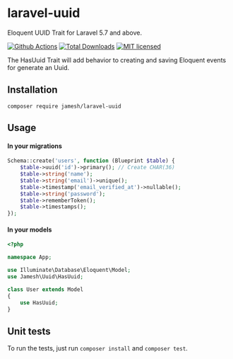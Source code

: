 # laravel-uuid
Eloquent UUID Trait for Laravel 5.7 and above.

[![Github Actions](https://img.shields.io/github/workflow/status/JamesHemery/laravel-uuid/Continuous%20Integration.svg?style=for-the-badge)](https://github.com/JamesHemery/laravel-uuid/actions?query=workflow%3A%22Continuous+Integration%22)
[![Total Downloads](https://img.shields.io/packagist/dt/jamesh/laravel-uuid.svg?style=for-the-badge)](https://packagist.org/packages/jamesh/laravel-uuid)
[![MIT licensed](https://img.shields.io/badge/license-MIT-blue.svg?style=for-the-badge)](https://raw.githubusercontent.com/JamesHemery/laravel-uuid/master/LICENSE)

The HasUuid Trait will add behavior to creating and saving Eloquent events for generate an Uuid.

## Installation

	composer require jamesh/laravel-uuid

## Usage

#### In your migrations

```php
Schema::create('users', function (Blueprint $table) {
    $table->uuid('id')->primary(); // Create CHAR(36)
    $table->string('name');
    $table->string('email')->unique();
    $table->timestamp('email_verified_at')->nullable();
    $table->string('password');
    $table->rememberToken();
    $table->timestamps();
});
```

#### In your models

```php
<?php

namespace App;

use Illuminate\Database\Eloquent\Model;
use Jamesh\Uuid\HasUuid;

class User extends Model
{
    use HasUuid;
}
```

## Unit tests

To run the tests, just run `composer install` and `composer test`.

